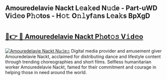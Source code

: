 ## Amouredelavie Nackt L𝚎a𝚔ed N𝚞𝚍e - Part-uWD Vi𝚍𝚎o P𝚑𝚘tos - H𝚘𝚝 O𝚗𝚕yf𝚊ns L𝚎a𝚔s BpXgD

# <h2><a href="http://kf10jwo.oniu.top/?m=Amouredelavie+Nackt">🔗👉 🔴 Amouredelavie Nackt P𝚑ot𝚘𝚜 V𝚒d𝚎o</a></h2>

[![Amouredelavie Nackt Nu𝚍e𝚜](https://i.imgur.com/0qMVB7G.gif)](http://kf10jwo.oniu.top/?m=Amouredelavie+Nackt)
Digital media provider and amusement giver Amouredelavie Nackt, acclaimed for distributing dance and lifestyle content through trending choreographies and short films. Selfless humanitarian worker Amouredelavie Nackt, famed for their commitment and courage in helping those in need around the world.  
